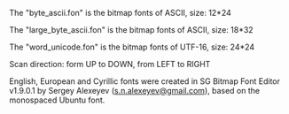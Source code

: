 The "byte_ascii.fon" is the bitmap fonts of ASCII, size: 12*24

The "large_byte_ascii.fon" is the bitmap fonts of ASCII, size: 18*32

The "word_unicode.fon" is the bitmap fonts of UTF-16, size: 24*24

Scan direction: form UP to DOWN, from LEFT to RIGHT

English, European and Cyrillic fonts were created in SG Bitmap Font Editor v1.9.0.1 by Sergey Alexeyev (s.n.alexeyev@gmail.com), based on the monospaced Ubuntu font.
